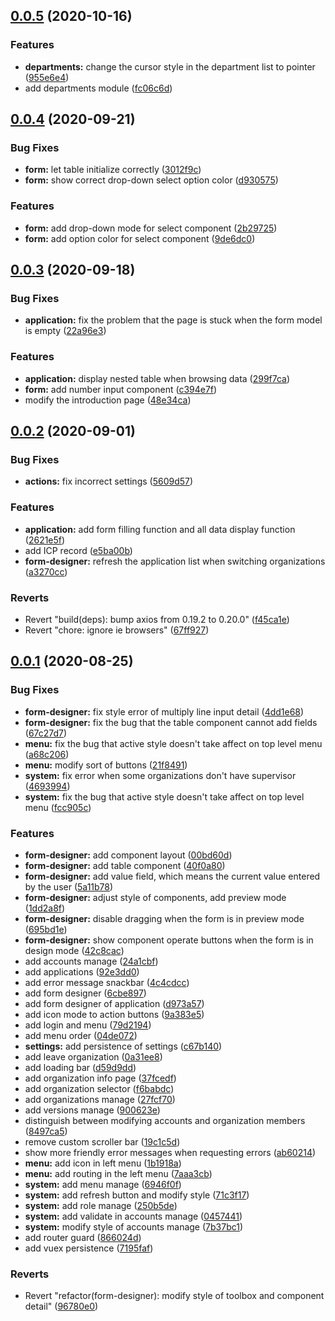 ## [0.0.5](https://github.com/vspirit803/sora-flow-fe/compare/v0.0.4...v0.0.5) (2020-10-16)


### Features

* **departments:** change the cursor style in the department list to pointer ([955e6e4](https://github.com/vspirit803/sora-flow-fe/commit/955e6e4f100248026e7bf7cd091db60502004282))
* add departments module ([fc06c6d](https://github.com/vspirit803/sora-flow-fe/commit/fc06c6d4b05c399bf75de935b96d6caa9e930d71))



## [0.0.4](https://github.com/vspirit803/sora-flow-fe/compare/v0.0.3...v0.0.4) (2020-09-21)


### Bug Fixes

* **form:** let table initialize correctly ([3012f9c](https://github.com/vspirit803/sora-flow-fe/commit/3012f9cd4d7a09ad4b520c5c8f318ca9621aedd2))
* **form:** show correct drop-down select option color ([d930575](https://github.com/vspirit803/sora-flow-fe/commit/d930575f36cb7c8f74d4f5fbff90cbf58fd8c3d4))


### Features

* **form:** add drop-down mode for select component ([2b29725](https://github.com/vspirit803/sora-flow-fe/commit/2b297257aebc2e6cc725ccf3c0d47c3c60df43dc))
* **form:** add option color for select component ([9de6dc0](https://github.com/vspirit803/sora-flow-fe/commit/9de6dc05e0eb4b5d8474d3d823f15c92472cf2e8))



## [0.0.3](https://github.com/vspirit803/sora-flow-fe/compare/v0.0.2...v0.0.3) (2020-09-18)


### Bug Fixes

* **application:** fix the problem that the page is stuck when the form model is empty ([22a96e3](https://github.com/vspirit803/sora-flow-fe/commit/22a96e34f24d575e66b1d911b61bee2f76f86b91))


### Features

* **application:** display nested table when browsing data ([299f7ca](https://github.com/vspirit803/sora-flow-fe/commit/299f7ca54efd8e7dfb363fbd7a8ee11cc6a73a85))
* **form:** add number input component ([c394e7f](https://github.com/vspirit803/sora-flow-fe/commit/c394e7f35e6ec3c4985febfc36f39ebfb1b56278))
* modify the introduction page ([48e34ca](https://github.com/vspirit803/sora-flow-fe/commit/48e34ca8a920ae1c7b38355d39b84c5fb449f278))



## [0.0.2](https://github.com/vspirit803/sora-flow-fe/compare/v0.0.1...v0.0.2) (2020-09-01)


### Bug Fixes

* **actions:** fix incorrect settings ([5609d57](https://github.com/vspirit803/sora-flow-fe/commit/5609d57f8b45bfc976973974bfd8073b3cc4ef2e))


### Features

* **application:** add form filling function and all data display function ([2621e5f](https://github.com/vspirit803/sora-flow-fe/commit/2621e5f2b6c0e945d31e04f602097cc72c15dbcf))
* add ICP record ([e5ba00b](https://github.com/vspirit803/sora-flow-fe/commit/e5ba00b31e1caf29babbf8202f69b59014cc3481))
* **form-designer:** refresh the application list when switching organizations ([a3270cc](https://github.com/vspirit803/sora-flow-fe/commit/a3270cc777b54d71dba6322c5fd33b55289fbdf3))


### Reverts

* Revert "build(deps): bump axios from 0.19.2 to 0.20.0" ([f45ca1e](https://github.com/vspirit803/sora-flow-fe/commit/f45ca1e3592a216f664caf2cafb7689d7a759cb4))
* Revert "chore: ignore ie browsers" ([67ff927](https://github.com/vspirit803/sora-flow-fe/commit/67ff927e538c889144811bfe712f4c62ec610202))



## [0.0.1](https://github.com/vspirit803/sora-flow-fe/compare/79d21944fd15a8c1f7a3c45c2de9619b43b85aff...v0.0.1) (2020-08-25)


### Bug Fixes

* **form-designer:** fix style error of multiply line input detail ([4dd1e68](https://github.com/vspirit803/sora-flow-fe/commit/4dd1e68ad8460e90650a176dd56c98805974608e))
* **form-designer:** fix the bug that the table component cannot add fields ([67c27d7](https://github.com/vspirit803/sora-flow-fe/commit/67c27d795a5548c10baf59d46ec7cb806c303fed))
* **menu:** fix the bug that active style doesn't take affect on top level menu ([a68c206](https://github.com/vspirit803/sora-flow-fe/commit/a68c206f12884e3e21259837df60ee588126ab3f))
* **menu:** modify sort of buttons ([21f8491](https://github.com/vspirit803/sora-flow-fe/commit/21f8491ee375fb78d66d00a15d611f5d5b88804f))
* **system:** fix error when some organizations don't have supervisor ([4693994](https://github.com/vspirit803/sora-flow-fe/commit/4693994fe9d243dd49c761f35699b4865e44ddca))
* **system:** fix the bug that active style doesn't take affect on top level menu ([fcc905c](https://github.com/vspirit803/sora-flow-fe/commit/fcc905c9d1bb9a3c22b30afd42c274a11aaea1ed))


### Features

* **form-designer:** add component layout ([00bd60d](https://github.com/vspirit803/sora-flow-fe/commit/00bd60d6ef434c4016f7572af5620f65181b6b58))
* **form-designer:** add table component ([40f0a80](https://github.com/vspirit803/sora-flow-fe/commit/40f0a80d83ba90778d4dd9f59bba814865effc13))
* **form-designer:** add value field, which means the current value entered by the user ([5a11b78](https://github.com/vspirit803/sora-flow-fe/commit/5a11b7836073c87a43d2006c3c6b0bd5d5d9b2d5))
* **form-designer:** adjust style of components, add preview mode ([1dd2a8f](https://github.com/vspirit803/sora-flow-fe/commit/1dd2a8f9248844e0c07cc43a7a4d2cae85b199e5))
* **form-designer:** disable dragging when the form is in preview mode ([695bd1e](https://github.com/vspirit803/sora-flow-fe/commit/695bd1e7a94a29859f5a316fd471a036cb480279))
* **form-designer:** show component operate buttons when the form is in design mode ([42c8cac](https://github.com/vspirit803/sora-flow-fe/commit/42c8cac1bbb6a12c80471b54734cc4dac45d9145))
* add accounts manage ([24a1cbf](https://github.com/vspirit803/sora-flow-fe/commit/24a1cbf8665f2737a07e6bfcdd5d4cd7fe99afa3))
* add applications ([92e3dd0](https://github.com/vspirit803/sora-flow-fe/commit/92e3dd05d8250bc94b6a80cf32e01515e41fe281))
* add error message snackbar ([4c4cdcc](https://github.com/vspirit803/sora-flow-fe/commit/4c4cdccf443a57c1eadad33ccda813fba7434789))
* add form designer ([6cbe897](https://github.com/vspirit803/sora-flow-fe/commit/6cbe89701e87c1d94aa21463464cc7819a2fe38d))
* add form designer of application ([d973a57](https://github.com/vspirit803/sora-flow-fe/commit/d973a5725894b7fa9711a9cbf9c897b0e660b630))
* add icon mode to action buttons ([9a383e5](https://github.com/vspirit803/sora-flow-fe/commit/9a383e5bed7b476d2748a011f30162f8ae23583f))
* add login and menu ([79d2194](https://github.com/vspirit803/sora-flow-fe/commit/79d21944fd15a8c1f7a3c45c2de9619b43b85aff))
* add menu order ([04de072](https://github.com/vspirit803/sora-flow-fe/commit/04de0722b1d241e0426a733042d0e20db819f266))
* **settings:** add persistence of settings ([c67b140](https://github.com/vspirit803/sora-flow-fe/commit/c67b140a30ac90befb260f074f1df049b5680730))
* add leave organization ([0a31ee8](https://github.com/vspirit803/sora-flow-fe/commit/0a31ee88eacf3f82b40b611400d1904acef5b6d0))
* add loading bar ([d59d9dd](https://github.com/vspirit803/sora-flow-fe/commit/d59d9dd58c60b83799269f0a576aee0efbf4b4f9))
* add organization info page ([37fcedf](https://github.com/vspirit803/sora-flow-fe/commit/37fcedf86a298bd23d1ba7cda4700b3ea66f7415))
* add organization selector ([f6babdc](https://github.com/vspirit803/sora-flow-fe/commit/f6babdc719ad9097ae40e87912bde9b2e0528ca8))
* add organizations manage ([27fcf70](https://github.com/vspirit803/sora-flow-fe/commit/27fcf701073b4163684b95c14161da30a530e51a))
* add versions manage ([900623e](https://github.com/vspirit803/sora-flow-fe/commit/900623edc1164ca26921c910e16423ec6b23b981))
* distinguish between modifying accounts and organization members ([8497ca5](https://github.com/vspirit803/sora-flow-fe/commit/8497ca5ce9948c674b690c11cfe8f4b296681cf3))
* remove custom scroller bar ([19c1c5d](https://github.com/vspirit803/sora-flow-fe/commit/19c1c5d10d124bad9a7345e3f68680c23d66997b))
* show more friendly error messages when requesting errors ([ab60214](https://github.com/vspirit803/sora-flow-fe/commit/ab6021404e4312e50aa5bea60f7df0eb295be0d2))
* **menu:** add icon in left menu ([1b1918a](https://github.com/vspirit803/sora-flow-fe/commit/1b1918a98f6ed6f1716f47971ee22f34e5b5fe83))
* **menu:** add routing in the left menu ([7aaa3cb](https://github.com/vspirit803/sora-flow-fe/commit/7aaa3cb03eae04baf8eac35918e0b697372d0c0f))
* **system:** add menu manage ([6946f0f](https://github.com/vspirit803/sora-flow-fe/commit/6946f0fabc02690df3fd4fc42a6332c74f2e47bf))
* **system:** add refresh button and modify style ([71c3f17](https://github.com/vspirit803/sora-flow-fe/commit/71c3f17d5b9643ecaa2f50282fd151e1b3e8fefd))
* **system:** add role manage ([250b5de](https://github.com/vspirit803/sora-flow-fe/commit/250b5deaabbc67912cef494048d69509fb2ac495))
* **system:** add validate in accounts manage ([0457441](https://github.com/vspirit803/sora-flow-fe/commit/045744100d9a24fc1e5677f04e035f6cab7b00bd))
* **system:** modify style of accounts manage ([7b37bc1](https://github.com/vspirit803/sora-flow-fe/commit/7b37bc1e5411af5d31d04a950222d9c6022bef0f))
* add router guard ([866024d](https://github.com/vspirit803/sora-flow-fe/commit/866024d2502052b66e31f90bdab34ff0cde9b56e))
* add vuex persistence ([7195faf](https://github.com/vspirit803/sora-flow-fe/commit/7195faf64330c254c8c8851a6bda66ace0b2eea4))


### Reverts

* Revert "refactor(form-designer): modify style of toolbox and component detail" ([96780e0](https://github.com/vspirit803/sora-flow-fe/commit/96780e02c407c397bfb75c8051ae8a7303f8b607))



